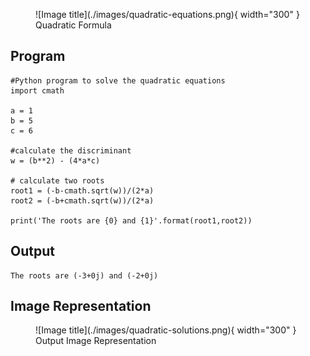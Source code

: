 <figure markdown>
  ![Image title](./images/quadratic-equations.png){ width="300" }
  <figcaption>Quadratic Formula</figcaption>
</figure>

## Program

    #Python program to solve the quadratic equations
    import cmath

    a = 1
    b = 5
    c = 6

    #calculate the discriminant
    w = (b**2) - (4*a*c)

    # calculate two roots
    root1 = (-b-cmath.sqrt(w))/(2*a)
    root2 = (-b+cmath.sqrt(w))/(2*a)

    print('The roots are {0} and {1}'.format(root1,root2))

## Output

    The roots are (-3+0j) and (-2+0j)
  
## Image Representation

<figure markdown>
  ![Image title](./images/quadratic-solutions.png){ width="300" }
  <figcaption>Output Image Representation</figcaption>
</figure>